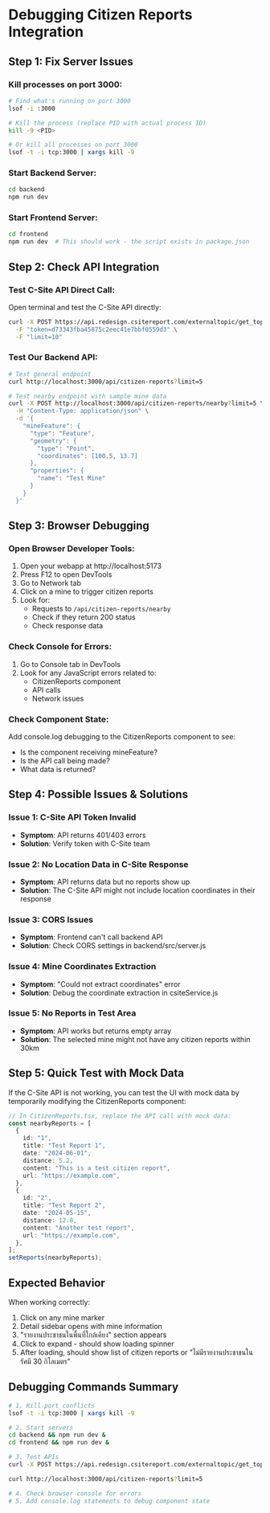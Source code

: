 # Debugging Citizen Reports Integration

## Step 1: Fix Server Issues

### Kill processes on port 3000:

```bash
# Find what's running on port 3000
lsof -i :3000

# Kill the process (replace PID with actual process ID)
kill -9 <PID>

# Or kill all processes on port 3000
lsof -t -i tcp:3000 | xargs kill -9
```

### Start Backend Server:

```bash
cd backend
npm run dev
```

### Start Frontend Server:

```bash
cd frontend
npm run dev  # This should work - the script exists in package.json
```

## Step 2: Check API Integration

### Test C-Site API Direct Call:

Open terminal and test the C-Site API directly:

```bash
curl -X POST https://api.redesign.csitereport.com/externaltopic/get_topic_list \
  -F "token=d73343fba45875c2eec41e7bbf0559d3" \
  -F "limit=10"
```

### Test Our Backend API:

```bash
# Test general endpoint
curl http://localhost:3000/api/citizen-reports?limit=5

# Test nearby endpoint with sample mine data
curl -X POST http://localhost:3000/api/citizen-reports/nearby?limit=5 \
  -H "Content-Type: application/json" \
  -d '{
    "mineFeature": {
      "type": "Feature",
      "geometry": {
        "type": "Point",
        "coordinates": [100.5, 13.7]
      },
      "properties": {
        "name": "Test Mine"
      }
    }
  }'
```

## Step 3: Browser Debugging

### Open Browser Developer Tools:

1. Open your webapp at http://localhost:5173
2. Press F12 to open DevTools
3. Go to Network tab
4. Click on a mine to trigger citizen reports
5. Look for:
   - Requests to `/api/citizen-reports/nearby`
   - Check if they return 200 status
   - Check response data

### Check Console for Errors:

1. Go to Console tab in DevTools
2. Look for any JavaScript errors related to:
   - CitizenReports component
   - API calls
   - Network issues

### Check Component State:

Add console.log debugging to the CitizenReports component to see:

- Is the component receiving mineFeature?
- Is the API call being made?
- What data is returned?

## Step 4: Possible Issues & Solutions

### Issue 1: C-Site API Token Invalid

- **Symptom**: API returns 401/403 errors
- **Solution**: Verify token with C-Site team

### Issue 2: No Location Data in C-Site Response

- **Symptom**: API returns data but no reports show up
- **Solution**: The C-Site API might not include location coordinates in their response

### Issue 3: CORS Issues

- **Symptom**: Frontend can't call backend API
- **Solution**: Check CORS settings in backend/src/server.js

### Issue 4: Mine Coordinates Extraction

- **Symptom**: "Could not extract coordinates" error
- **Solution**: Debug the coordinate extraction in csiteService.js

### Issue 5: No Reports in Test Area

- **Symptom**: API works but returns empty array
- **Solution**: The selected mine might not have any citizen reports within 30km

## Step 5: Quick Test with Mock Data

If the C-Site API is not working, you can test the UI with mock data by temporarily modifying the CitizenReports component:

```typescript
// In CitizenReports.tsx, replace the API call with mock data:
const nearbyReports = [
  {
    id: "1",
    title: "Test Report 1",
    date: "2024-06-01",
    distance: 5.2,
    content: "This is a test citizen report",
    url: "https://example.com",
  },
  {
    id: "2",
    title: "Test Report 2",
    date: "2024-05-15",
    distance: 12.8,
    content: "Another test report",
    url: "https://example.com",
  },
];
setReports(nearbyReports);
```

## Expected Behavior

When working correctly:

1. Click on any mine marker
2. Detail sidebar opens with mine information
3. "รายงานประชาชนในพื้นที่ใกล้เคียง" section appears
4. Click to expand - should show loading spinner
5. After loading, should show list of citizen reports or "ไม่มีรายงานประชาชนในรัศมี 30 กิโลเมตร"

## Debugging Commands Summary

```bash
# 1. Kill port conflicts
lsof -t -i tcp:3000 | xargs kill -9

# 2. Start servers
cd backend && npm run dev &
cd frontend && npm run dev &

# 3. Test APIs
curl -X POST https://api.redesign.csitereport.com/externaltopic/get_topic_list -F "token=d73343fba45875c2eec41e7bbf0559d3" -F "limit=5"

curl http://localhost:3000/api/citizen-reports?limit=5

# 4. Check browser console for errors
# 5. Add console.log statements to debug component state
```
